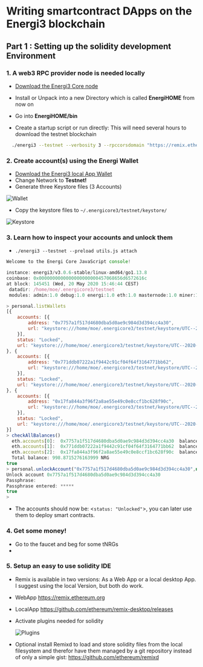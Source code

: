 # Writing smartcontract DApps on the Energi3 blockchain

## Part 1 : Setting up the solidity development Environment

### 1. A web3 RPC provider node is needed locally

 * [Download the Energi3 Core node](https://docs.energi.software/en/downloads/core-node)

 * Install or Unpack into a new Directory which is called **EnergiHOME** from now on

 * Go into **EnergiHOME/bin**

 * Create a startup script or run directly: This will need several hours to download the testnet blockchain
``` bash
  ./energi3 --testnet --verbosity 3 --rpccorsdomain "https://remix.ethereum.org" --vmdebug --rpc --rpcport 39796 --rpcaddr "127.0.0.1" --rpcvhosts "localhost" --rpcapi admin,web3,eth,debug,personal,net,energi
```
### 2. Create account(s) using the Energi Wallet
* [Download the Energi3 local App Wallet](https://docs.energi.software/en/downloads/myenergiwallet)
* Change Network to **Testnet!**
* Generate three Keystore files (3 Accounts)

![Wallet](https://i.ibb.co/yh2hRzq/Create-Wallet.png)

* Copy the keystore files to ```~/.energicore3/testnet/keystore/```

![Keystore](https://i.ibb.co/Hxp6qWw/Keystore-Files.png)


### 3. Learn how to inspect your accounts and unlock them

* ```./energi3 --testnet --preload utils.js attach```

``` js
Welcome to the Energi Core JavaScript console!

instance: energi3/v3.0.6-stable/linux-amd64/go1.13.8
coinbase: 0x0000000000000000000000457068656d6572616c
at block: 145451 (Wed, 20 May 2020 15:46:44 CEST)
 datadir: /home/moe/.energicore3/testnet
 modules: admin:1.0 debug:1.0 energi:1.0 eth:1.0 masternode:1.0 miner:1.0 net:1.0 nrg:1.0 personal:1.0 rpc:1.0 txpool:1.0 web3:1.0

> personal.listWallets
[{
    accounts: [{
        address: "0x7757a1f517d4680dba5d0ae9c984d3d394cc4a30",
        url: "keystore:///home/moe/.energicore3/testnet/keystore/UTC--2020-05-12T09-34-29.733027979Z--7757a1f517d4680dba5d0ae9c984d3d394cc4a30"
    }],
    status: "Locked",
    url: "keystore:///home/moe/.energicore3/testnet/keystore/UTC--2020-05-12T09-34-29.733027979Z--7757a1f517d4680dba5d0ae9c984d3d394cc4a30"
}, {
    accounts: [{
        address: "0x771ddb07222a1f9442c91cf04f64f3164771bb62",
        url: "keystore:///home/moe/.energicore3/testnet/keystore/UTC--2020-05-14T13-47-18.288Z--771ddb07222a1f9442c91cf04f64f3164771bb62"
    }],
    status: "Locked",
    url: "keystore:///home/moe/.energicore3/testnet/keystore/UTC--2020-05-14T13-47-18.288Z--771ddb07222a1f9442c91cf04f64f3164771bb62"
}, {
    accounts: [{
        address: "0x17fa844a3f96f2a8ae55e49c0e8ccf1bc628f90c",
        url: "keystore:///home/moe/.energicore3/testnet/keystore/UTC--2020-05-14T13-50-27.459Z--17fa844a3f96f2a8ae55e49c0e8ccf1bc628f90c"
    }],
    status: "Locked",
    url: "keystore:///home/moe/.energicore3/testnet/keystore/UTC--2020-05-14T13-50-27.459Z--17fa844a3f96f2a8ae55e49c0e8ccf1bc628f90c"
}]
> checkAllBalances()
  eth.accounts[0]: 	0x7757a1f517d4680dba5d0ae9c984d3d394cc4a30 	balance: 0.975950853 NRG
  eth.accounts[1]: 	0x771ddb07222a1f9442c91cf04f64f3164771bb62 	balance: 899.9460951174 NRG
  eth.accounts[2]: 	0x17fa844a3f96f2a8ae55e49c0e8ccf1bc628f90c 	balance: 97.949481646 NRG
  Total balance: 998.8715276163999 NRG
true
> personal.unlockAccount("0x7757a1f517d4680dba5d0ae9c984d3d394cc4a30",null,0,false)
Unlock account 0x7757a1f517d4680dba5d0ae9c984d3d394cc4a30
Passphrase:
Passphrase entered: *****
true
>
```

* The accounts should now be: <```status: "Unlocked"```>, you can later use them to deploy smart contracts.

### 4. Get some money!

* Go to the faucet and beg for some tNRGs
*

### 5. Setup an easy to use solidity IDE
 * Remix is available in two versions: As a Web App or a local desktop App. I suggest using the local Version, but both do work.
 * WebApp https://remix.ethereum.org
 * LocalApp https://github.com/ethereum/remix-desktop/releases
 * Activate plugins needed for solidity

   ![Plugins](https://i.ibb.co/C7N2x76/Remix-IDEPlugins.png)
 * Optional install Remixd to load and store solidity files from the local filesystem and therefor have them managed by a git repository instead of only a simple gist: https://github.com/ethereum/remixd



